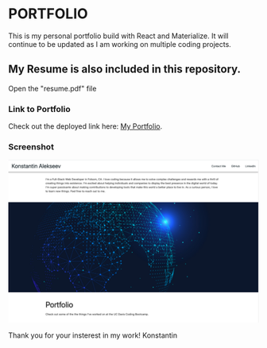 # PORTFOLIO

This is my personal portfolio build with React and Materialize. It will continue to be updated as I am working on multiple coding projects.

## My Resume is also included in this repository.

Open the "resume.pdf" file

### Link to Portfolio

Check out the deployed link here: [My Portfolio](https://spclk.github.io/).

### Screenshot

![Portfolio](./public/images/Portfolio.png)

Thank you for your insterest in my work!
Konstantin
